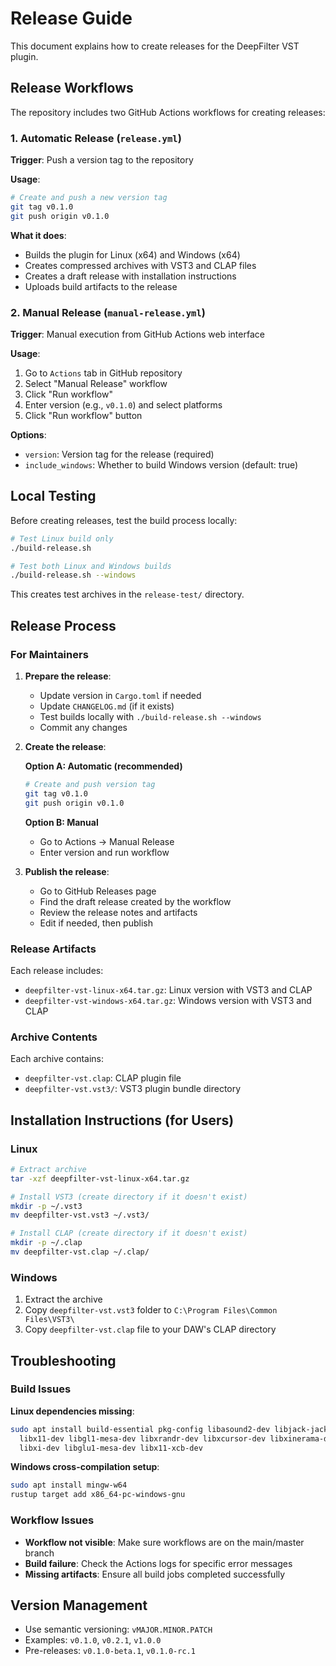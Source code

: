 # Release Guide

This document explains how to create releases for the DeepFilter VST plugin.

## Release Workflows

The repository includes two GitHub Actions workflows for creating releases:

### 1. Automatic Release (`release.yml`)

**Trigger**: Push a version tag to the repository

**Usage**:
```bash
# Create and push a new version tag
git tag v0.1.0
git push origin v0.1.0
```

**What it does**:
- Builds the plugin for Linux (x64) and Windows (x64)
- Creates compressed archives with VST3 and CLAP files
- Creates a draft release with installation instructions
- Uploads build artifacts to the release

### 2. Manual Release (`manual-release.yml`)

**Trigger**: Manual execution from GitHub Actions web interface

**Usage**:
1. Go to `Actions` tab in GitHub repository
2. Select "Manual Release" workflow
3. Click "Run workflow"
4. Enter version (e.g., `v0.1.0`) and select platforms
5. Click "Run workflow" button

**Options**:
- `version`: Version tag for the release (required)
- `include_windows`: Whether to build Windows version (default: true)

## Local Testing

Before creating releases, test the build process locally:

```bash
# Test Linux build only
./build-release.sh

# Test both Linux and Windows builds
./build-release.sh --windows
```

This creates test archives in the `release-test/` directory.

## Release Process

### For Maintainers

1. **Prepare the release**:
   - Update version in `Cargo.toml` if needed
   - Update `CHANGELOG.md` (if it exists)
   - Test builds locally with `./build-release.sh --windows`
   - Commit any changes

2. **Create the release**:

   **Option A: Automatic (recommended)**
   ```bash
   # Create and push version tag
   git tag v0.1.0
   git push origin v0.1.0
   ```

   **Option B: Manual**
   - Go to Actions → Manual Release
   - Enter version and run workflow

3. **Publish the release**:
   - Go to GitHub Releases page
   - Find the draft release created by the workflow
   - Review the release notes and artifacts
   - Edit if needed, then publish

### Release Artifacts

Each release includes:

- `deepfilter-vst-linux-x64.tar.gz`: Linux version with VST3 and CLAP
- `deepfilter-vst-windows-x64.tar.gz`: Windows version with VST3 and CLAP

### Archive Contents

Each archive contains:
- `deepfilter-vst.clap`: CLAP plugin file
- `deepfilter-vst.vst3/`: VST3 plugin bundle directory

## Installation Instructions (for Users)

### Linux
```bash
# Extract archive
tar -xzf deepfilter-vst-linux-x64.tar.gz

# Install VST3 (create directory if it doesn't exist)
mkdir -p ~/.vst3
mv deepfilter-vst.vst3 ~/.vst3/

# Install CLAP (create directory if it doesn't exist)  
mkdir -p ~/.clap
mv deepfilter-vst.clap ~/.clap/
```

### Windows
1. Extract the archive
2. Copy `deepfilter-vst.vst3` folder to `C:\Program Files\Common Files\VST3\`
3. Copy `deepfilter-vst.clap` file to your DAW's CLAP directory

## Troubleshooting

### Build Issues

**Linux dependencies missing**:
```bash
sudo apt install build-essential pkg-config libasound2-dev libjack-jackd2-dev \
  libx11-dev libgl1-mesa-dev libxrandr-dev libxcursor-dev libxinerama-dev \
  libxi-dev libglu1-mesa-dev libx11-xcb-dev
```

**Windows cross-compilation setup**:
```bash
sudo apt install mingw-w64
rustup target add x86_64-pc-windows-gnu
```

### Workflow Issues

- **Workflow not visible**: Make sure workflows are on the main/master branch
- **Build failure**: Check the Actions logs for specific error messages
- **Missing artifacts**: Ensure all build jobs completed successfully

## Version Management

- Use semantic versioning: `vMAJOR.MINOR.PATCH`
- Examples: `v0.1.0`, `v0.2.1`, `v1.0.0`
- Pre-releases: `v0.1.0-beta.1`, `v0.1.0-rc.1`
